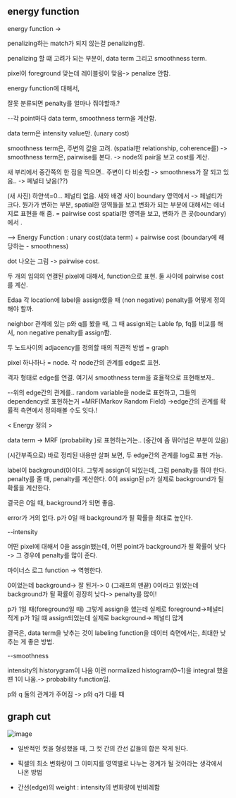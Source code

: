 
## energy function 

energy function 
-> 

penalizing하는 
match가 되지 않는걸 penalizing함. 

penalizing 할 떄 고려가 되는 부분이,
data term 그리고 smoothness term.

pixel이 foreground 맞는데 레이블링이 맞음-> penalize 안함.

energy function에 대해서,

잘못 분류되면
penalty를 얼마나 줘야할까.? 

--각 point마다 data term, smoothness term을 계산함.

data term은 intensity value만.  (unary cost)

smoothness term은, 주변의 값을 고려. (spatial한 relationship, coherence를)
-> smoothness term은, pairwise를 본다.
-> node의 pair을 보고 cost를 계산. 

새 부리에서 중간쪽의 한 점을 찍으면.. 주변이 다 비슷함 -> smoothness가 잘 되고 있음..
-> 페널티 낮음(??)

(새 사진)
하얀색=0... 페널티 없음.
새와 배경 사이 boundary 영역에서 -> 페널티가 크다. 
뭔가가 변하는 부분, spatial한 영역들을 보고 변화가 되는 부분에 대해서는 에너지로 표현을 해 줌. = pairwise cost 
spatial한 영역을 보고, 변화가 큰 곳(boundary)에서 .

--> Energy Function : unary cost(data term) + pairwise cost (boundary에 해당하는 - smoothness)

dot 나오는 그림 -> pairwise cost. 

두 개의 임의의 연결된 pixel에 대해서, function으로 표현. 둘 사이에 pairwise cost를 계산.

Edaa
각 location에 label을 assign했을 때 (non negative) penalty를 어떻게 정의해야 할까.

neighbor 관계에 있는 p와 q를 봤을 때, 그 때 assign되는 Lable fp, fq를 비교를 해서, non negative penalty를 assign함.

두 노드사이의 adjacency를 정의할 때의 직관적 방법 = graph 

pixel 하나하나 = node. 
각 node간의 관계를 edge로 표현. 

격자 형태로 edge를 연결. 여기서 smoothness term을 효율적으로 표현해보자..

--위의 edge간의 관계를..
random variable을 node로 표현하고, 그들의 dependency로 표현하는거 =MRF(Markov Random Field)
->edge간의 관계를 확률적 측면에서 정의해볼 수도 잇다.!


< Energy 정의 >

data term -> MRF (probability )로 표현하는거는.. (중간에 좀 뛰어넘은 부분이 있음)

(시간부족으로) 바로 정리된 내용만 살펴 보면, 두 edge간의 관계를 log로 표현 가능. 

label이 background(0)이다. 그렇게 assign이 되있는데, 그럼 penalty를 줘야 한다.
penalty를 줄 때, penalty를 계산한다. 0이 assign된 p가 실제로 background가 될 확률을 계산한다.

결국은 0일 때, background가 되면 좋음.

error가 거의 없다.
p가 0일 때 background가 될 확률을 최대로 높인다.

--intensity

어떤 pixel에 대해서 0을 assgin했는데, 어떤 point가 background가 될 확률이 낮다
-> 그 경우에 penalty를 많이 준다. 

마이너스 로그 function -> 역행한다.

0이었는데 background-> 잘 된거-> 0 (그래프의 맨끝)
0이라고 읽었는데 background가 될 확률이 굉장히 낮다-> penalty를 많이!

p가 1일 때(foreground일 때) 그렇게 assign을 했는데 실제로 foreground->페널티 적게
p가 1일 떄 assign되었는데 실제로 background-> 페널티 많게 

결국은, data term을 낮추는 것이 labeling function을 데이터 측면에서는, 최대한 낮추는 게 좋은 방법.


--smoothness 

intensity의 historygram이 나옴 
이런 normalized histogram(0~1)을 integral 했을 떈 1이 나옴.-> probability function임.

p와 q 둘의 관계가 주어짐 -> p와 q가 다를 때 







## graph cut 
![image](https://user-images.githubusercontent.com/15938354/172552178-498b4932-aea5-42a2-ac8b-f9c8f8dafd92.png)

- 일반적인 컷을 형성했을 때, 그 컷 간의 간선 값들의 합은 작게 된다.

- 픽셀의 최소 변화량이 그 이미지를 영역별로 나누는 경계가 될 것이라는 생각에서 나온 방법
- 간선(edge)의 weight : intensity의 변화량에 반비례함



